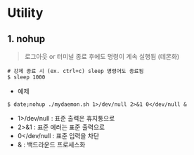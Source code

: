 ﻿# Utility
## 1. nohup

> 로그아웃 or 터미널 종료 후에도 명령이 계속 실행됨 (데몬화)

```
# 강제 종료 시 (ex. ctrl+c) sleep 명령어도 종료됨
$ sleep 1000
```

- 예제

```
$ date;nohup ./mydaemon.sh 1>/dev/null 2>&1 0</dev/null &
```

- 1>/dev/null : 표준 출력은 휴지통으로
- 2>&1 : 표준 에러는 표준 출력으로
- 0</dev/null : 표준 입력을 차단
- & : 백드라운드 프로세스화